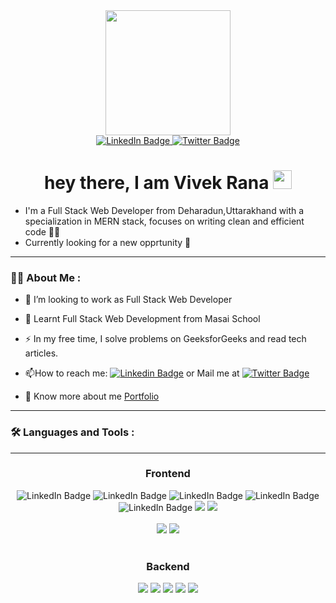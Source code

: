 <div id="header" align="center">
  <img src="https://media.giphy.com/media/M4NykXxUE0HAcK7UJ6/giphy.gif" width="200"/>
</div>

<div align="center" id="badges">
  <a target="_blank" href="https://www.linkedin.com/in/vivek-rana-74bb9a220">
    <img src="https://img.shields.io/badge/LinkedIn-blue?style=for-the-badge&logo=linkedin&logoColor=white" alt="LinkedIn Badge"/>
  </a>
  
  <a href="https://twitter.com/Vivekra081998">
    <img src="https://img.shields.io/badge/Twitter-blue?style=for-the-badge&logo=twitter&logoColor=white" alt="Twitter Badge"/>
  </a>
  <br/>
  <img display="block" src="https://komarev.com/ghpvc/?username=vivek13420&style=flat-square&color=blue" alt=""/>
  <h1>
  hey there, I am Vivek Rana
  <img src="https://media.giphy.com/media/hvRJCLFzcasrR4ia7z/giphy.gif" width="30px"/>
</h1>
</div>
   
  
- I'm a Full Stack Web Developer from Deharadun,Uttarakhand with a specialization in MERN stack, focuses on writing clean and efficient code 👨‍🎓
- Currently looking for a new opprtunity 🤖


---

### :woman_technologist: About Me :

- :telescope:  I’m looking to work as Full Stack Web Developer

- :seedling: Learnt Full Stack Web Development from Masai School

- :zap: In my free time, I solve problems on GeeksforGeeks and read tech articles.

- :mailbox:How to reach me: [![Linkedin Badge](https://img.shields.io/badge/-vivek-blue?style=for-the-badge&logo=Linkedin&logoColor=white)](https://www.linkedin.com/in/vivek-rana-74bb9a220) or  Mail me at <a href= mailto:vivekrana13420@gmail.com><img src="https://img.shields.io/badge/Gmail-blue?style=for-the-badge&logo=gmail&logoColor=white%22%20alt=%22gmail%20Badge%22" alt="Twitter Badge"/></a>


- 🔭 Know more about me <a href="https://vivek13420.github.io" >Portfolio</a> 

---

### :hammer_and_wrench: Languages and Tools :

---

<div align= "center" >
        <h3>Frontend</h3>
        <img src="https://img.shields.io/badge/html5-orange?style=for-the-badge&logo=html5&logoColor=white" alt="LinkedIn Badge"/>
        <img src="https://img.shields.io/badge/css3-darkblue?style=for-the-badge&logo=css3" alt="LinkedIn Badge"/>
        <img src="https://img.shields.io/badge/javascript-grey?style=for-the-badge&logo=javascript" alt="LinkedIn Badge"/>
        <img src="https://img.shields.io/badge/react-black?style=for-the-badge&logo=react" alt="LinkedIn Badge"/>
        <img src="https://img.shields.io/badge/redux-rgb(89,61,136)?style=for-the-badge&logo=redux" alt="LinkedIn Badge"/>
        <img src="https://img.shields.io/badge/MUI-%230081CB.svg?style=for-the-badge&logo=mui&logoColor=white"/>
        <img src="https://img.shields.io/badge/tailwind%20css-38b2ac?logo=tailwind-css&logoColor=white&style=for-the-badge"/>
        <br/>
        <br/>
        <img src="https://img.shields.io/badge/chakra%20ui-4ed1c5?logo=chakra-ui&logoColor=white&style=for-the-badge"/>
        <img src="https://img.shields.io/badge/rest%20api-black?logo=rest-api&logoColor=white&style=for-the-badge"/>
        <br/>
        <br/>
        <h3>Backend</h3>
        <img src="https://img.shields.io/badge/-Node.Js-339933?logo=node.js&logoColor=white&style=for-the-badge"/>
        <img src="https://img.shields.io/badge/express.js-%23404d59.svg?style=for-the-badge&logo=express&logoColor=%2361DAFB"/>
        <img src="https://img.shields.io/badge/MongoDB-%234ea94b.svg?style=for-the-badge&logo=mongodb&logoColor=white"/>
        <img src="https://img.shields.io/badge/Mongoose-%234ea94b.svg?style=for-the-badge&logo=mongooose&logoColor=white"/>
        <img src="https://img.shields.io/badge/chakra%20ui-4ed1c5?logo=chakra-ui&logoColor=white&style=for-the-badge"/>
        
</div>
